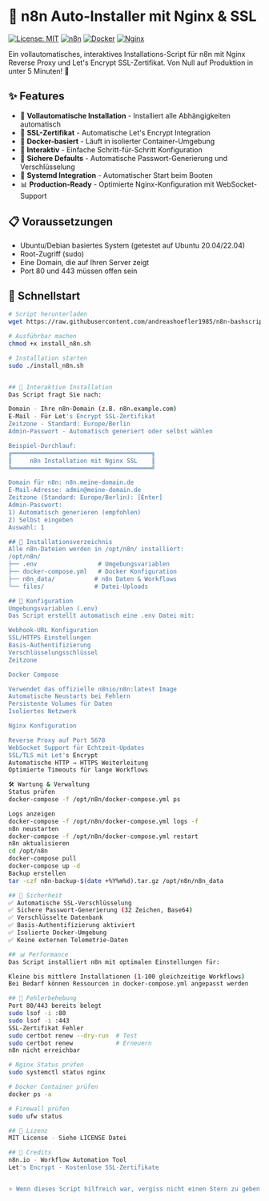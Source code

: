 # 🚀 n8n Auto-Installer mit Nginx & SSL

[![License: MIT](https://img.shields.io/badge/License-MIT-yellow.svg)](https://opensource.org/licenses/MIT)
[![n8n](https://img.shields.io/badge/n8n-latest-orange.svg)](https://n8n.io)
[![Docker](https://img.shields.io/badge/Docker-required-blue.svg)](https://docker.com)
[![Nginx](https://img.shields.io/badge/Nginx-SSL-green.svg)](https://nginx.org)

Ein vollautomatisches, interaktives Installations-Script für n8n mit Nginx Reverse Proxy und Let's Encrypt SSL-Zertifikat. Von Null auf Produktion in unter 5 Minuten! 🎯

## ✨ Features

- 🔧 **Vollautomatische Installation** - Installiert alle Abhängigkeiten automatisch
- 🔐 **SSL-Zertifikat** - Automatische Let's Encrypt Integration
- 🐳 **Docker-basiert** - Läuft in isolierter Container-Umgebung
- 🎯 **Interaktiv** - Einfache Schritt-für-Schritt Konfiguration
- 📝 **Sichere Defaults** - Automatische Passwort-Generierung und Verschlüsselung
- 🚦 **Systemd Integration** - Automatischer Start beim Booten
- 📊 **Production-Ready** - Optimierte Nginx-Konfiguration mit WebSocket-Support

## 📋 Voraussetzungen

- Ubuntu/Debian basiertes System (getestet auf Ubuntu 20.04/22.04)
- Root-Zugriff (sudo)
- Eine Domain, die auf Ihren Server zeigt
- Port 80 und 443 müssen offen sein

## 🚀 Schnellstart

```bash
# Script herunterladen
wget https://raw.githubusercontent.com/andreashoefler1985/n8n-bashscript/install_n8n.sh

# Ausführbar machen
chmod +x install_n8n.sh

# Installation starten
sudo ./install_n8n.sh


## 💬 Interaktive Installation
Das Script fragt Sie nach:

Domain - Ihre n8n-Domain (z.B. n8n.example.com)
E-Mail - Für Let's Encrypt SSL-Zertifikat
Zeitzone - Standard: Europe/Berlin
Admin-Passwort - Automatisch generiert oder selbst wählen

Beispiel-Durchlauf:
╔═══════════════════════════════════════╗
║     n8n Installation mit Nginx SSL    ║
╚═══════════════════════════════════════╝

Domain für n8n: n8n.meine-domain.de
E-Mail-Adresse: admin@meine-domain.de
Zeitzone (Standard: Europe/Berlin): [Enter]
Admin-Passwort:
1) Automatisch generieren (empfohlen)
2) Selbst eingeben
Auswahl: 1

## 📁 Installationsverzeichnis
Alle n8n-Dateien werden in /opt/n8n/ installiert:
/opt/n8n/
├── .env                 # Umgebungsvariablen
├── docker-compose.yml   # Docker Konfiguration
├── n8n_data/           # n8n Daten & Workflows
└── files/              # Datei-Uploads

## 🔧 Konfiguration
Umgebungsvariablen (.env)
Das Script erstellt automatisch eine .env Datei mit:

Webhook-URL Konfiguration
SSL/HTTPS Einstellungen
Basis-Authentifizierung
Verschlüsselungsschlüssel
Zeitzone

Docker Compose

Verwendet das offizielle n8nio/n8n:latest Image
Automatische Neustarts bei Fehlern
Persistente Volumes für Daten
Isoliertes Netzwerk

Nginx Konfiguration

Reverse Proxy auf Port 5678
WebSocket Support für Echtzeit-Updates
SSL/TLS mit Let's Encrypt
Automatische HTTP → HTTPS Weiterleitung
Optimierte Timeouts für lange Workflows

🛠️ Wartung & Verwaltung
Status prüfen
docker-compose -f /opt/n8n/docker-compose.yml ps

Logs anzeigen
docker-compose -f /opt/n8n/docker-compose.yml logs -f
n8n neustarten
docker-compose -f /opt/n8n/docker-compose.yml restart
n8n aktualisieren
cd /opt/n8n
docker-compose pull
docker-compose up -d
Backup erstellen
tar -czf n8n-backup-$(date +%Y%m%d).tar.gz /opt/n8n/n8n_data

## 🔐 Sicherheit
✅ Automatische SSL-Verschlüsselung
✅ Sichere Passwort-Generierung (32 Zeichen, Base64)
✅ Verschlüsselte Datenbank
✅ Basis-Authentifizierung aktiviert
✅ Isolierte Docker-Umgebung
✅ Keine externen Telemetrie-Daten

## 📊 Performance
Das Script installiert n8n mit optimalen Einstellungen für:

Kleine bis mittlere Installationen (1-100 gleichzeitige Workflows)
Bei Bedarf können Ressourcen in docker-compose.yml angepasst werden

## 🐛 Fehlerbehebung
Port 80/443 bereits belegt
sudo lsof -i :80
sudo lsof -i :443
SSL-Zertifikat Fehler
sudo certbot renew --dry-run  # Test
sudo certbot renew            # Erneuern
n8n nicht erreichbar

# Nginx Status prüfen
sudo systemctl status nginx

# Docker Container prüfen
docker ps -a

# Firewall prüfen
sudo ufw status

## 📝 Lizenz
MIT License - Siehe LICENSE Datei

## 🙏 Credits
n8n.io - Workflow Automation Tool
Let's Encrypt - Kostenlose SSL-Zertifikate


⭐ Wenn dieses Script hilfreich war, vergiss nicht einen Stern zu geben!

